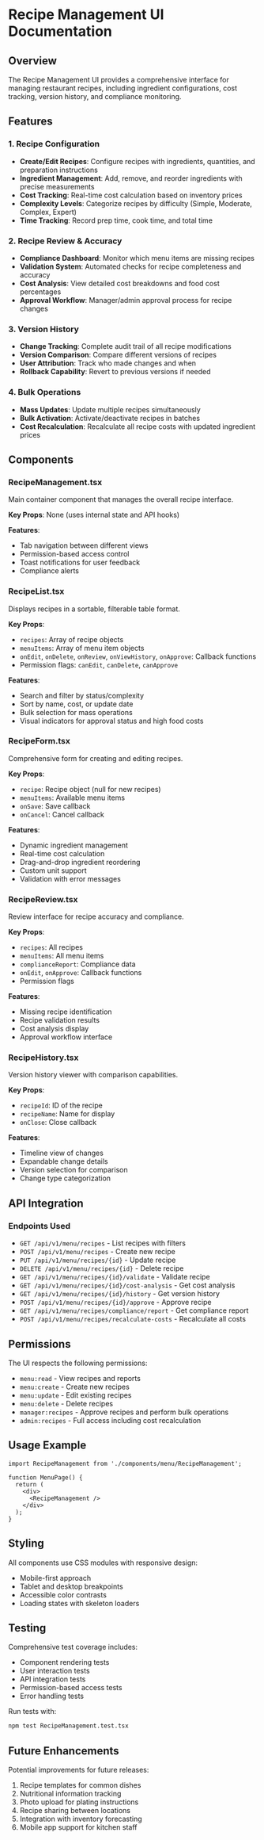 # Recipe Management UI Documentation

## Overview

The Recipe Management UI provides a comprehensive interface for managing restaurant recipes, including ingredient configurations, cost tracking, version history, and compliance monitoring.

## Features

### 1. Recipe Configuration
- **Create/Edit Recipes**: Configure recipes with ingredients, quantities, and preparation instructions
- **Ingredient Management**: Add, remove, and reorder ingredients with precise measurements
- **Cost Tracking**: Real-time cost calculation based on inventory prices
- **Complexity Levels**: Categorize recipes by difficulty (Simple, Moderate, Complex, Expert)
- **Time Tracking**: Record prep time, cook time, and total time

### 2. Recipe Review & Accuracy
- **Compliance Dashboard**: Monitor which menu items are missing recipes
- **Validation System**: Automated checks for recipe completeness and accuracy
- **Cost Analysis**: View detailed cost breakdowns and food cost percentages
- **Approval Workflow**: Manager/admin approval process for recipe changes

### 3. Version History
- **Change Tracking**: Complete audit trail of all recipe modifications
- **Version Comparison**: Compare different versions of recipes
- **User Attribution**: Track who made changes and when
- **Rollback Capability**: Revert to previous versions if needed

### 4. Bulk Operations
- **Mass Updates**: Update multiple recipes simultaneously
- **Bulk Activation**: Activate/deactivate recipes in batches
- **Cost Recalculation**: Recalculate all recipe costs with updated ingredient prices

## Components

### RecipeManagement.tsx
Main container component that manages the overall recipe interface.

**Key Props**: None (uses internal state and API hooks)

**Features**:
- Tab navigation between different views
- Permission-based access control
- Toast notifications for user feedback
- Compliance alerts

### RecipeList.tsx
Displays recipes in a sortable, filterable table format.

**Key Props**:
- `recipes`: Array of recipe objects
- `menuItems`: Array of menu item objects
- `onEdit`, `onDelete`, `onReview`, `onViewHistory`, `onApprove`: Callback functions
- Permission flags: `canEdit`, `canDelete`, `canApprove`

**Features**:
- Search and filter by status/complexity
- Sort by name, cost, or update date
- Bulk selection for mass operations
- Visual indicators for approval status and high food costs

### RecipeForm.tsx
Comprehensive form for creating and editing recipes.

**Key Props**:
- `recipe`: Recipe object (null for new recipes)
- `menuItems`: Available menu items
- `onSave`: Save callback
- `onCancel`: Cancel callback

**Features**:
- Dynamic ingredient management
- Real-time cost calculation
- Drag-and-drop ingredient reordering
- Custom unit support
- Validation with error messages

### RecipeReview.tsx
Review interface for recipe accuracy and compliance.

**Key Props**:
- `recipes`: All recipes
- `menuItems`: All menu items
- `complianceReport`: Compliance data
- `onEdit`, `onApprove`: Callback functions
- Permission flags

**Features**:
- Missing recipe identification
- Recipe validation results
- Cost analysis display
- Approval workflow interface

### RecipeHistory.tsx
Version history viewer with comparison capabilities.

**Key Props**:
- `recipeId`: ID of the recipe
- `recipeName`: Name for display
- `onClose`: Close callback

**Features**:
- Timeline view of changes
- Expandable change details
- Version selection for comparison
- Change type categorization

## API Integration

### Endpoints Used
- `GET /api/v1/menu/recipes` - List recipes with filters
- `POST /api/v1/menu/recipes` - Create new recipe
- `PUT /api/v1/menu/recipes/{id}` - Update recipe
- `DELETE /api/v1/menu/recipes/{id}` - Delete recipe
- `GET /api/v1/menu/recipes/{id}/validate` - Validate recipe
- `GET /api/v1/menu/recipes/{id}/cost-analysis` - Get cost analysis
- `GET /api/v1/menu/recipes/{id}/history` - Get version history
- `POST /api/v1/menu/recipes/{id}/approve` - Approve recipe
- `GET /api/v1/menu/recipes/compliance/report` - Get compliance report
- `POST /api/v1/menu/recipes/recalculate-costs` - Recalculate all costs

## Permissions

The UI respects the following permissions:
- `menu:read` - View recipes and reports
- `menu:create` - Create new recipes
- `menu:update` - Edit existing recipes
- `menu:delete` - Delete recipes
- `manager:recipes` - Approve recipes and perform bulk operations
- `admin:recipes` - Full access including cost recalculation

## Usage Example

```tsx
import RecipeManagement from './components/menu/RecipeManagement';

function MenuPage() {
  return (
    <div>
      <RecipeManagement />
    </div>
  );
}
```

## Styling

All components use CSS modules with responsive design:
- Mobile-first approach
- Tablet and desktop breakpoints
- Accessible color contrasts
- Loading states with skeleton loaders

## Testing

Comprehensive test coverage includes:
- Component rendering tests
- User interaction tests
- API integration tests
- Permission-based access tests
- Error handling tests

Run tests with:
```bash
npm test RecipeManagement.test.tsx
```

## Future Enhancements

Potential improvements for future releases:
1. Recipe templates for common dishes
2. Nutritional information tracking
3. Photo upload for plating instructions
4. Recipe sharing between locations
5. Integration with inventory forecasting
6. Mobile app support for kitchen staff